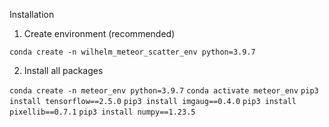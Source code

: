Installation

1. Create environment (recommended)

`conda create -n wilhelm_meteor_scatter_env python=3.9.7`

2. Install all packages

`conda create -n meteor_env python=3.9.7`
`conda activate meteor_env`
`pip3 install tensorflow==2.5.0`
`pip3 install imgaug==0.4.0`
`pip3 install pixellib==0.7.1`
`pip3 install numpy==1.23.5`

